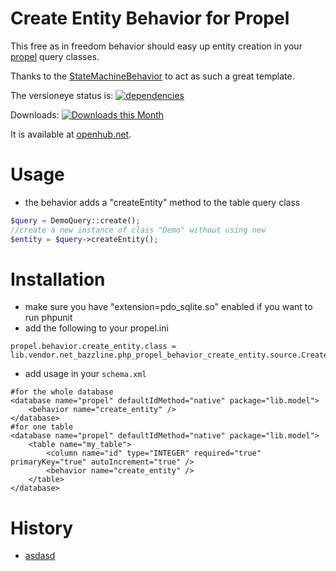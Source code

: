 # Create Entity Behavior for Propel

This free as in freedom behavior should easy up entity creation in your [propel](http://www.propelorm.org) query classes.

Thanks to the [StateMachineBehavior](https://github.com/willdurand/StateMachineBehavior) to act as such a great template.

The versioneye status is:
[![dependencies](https://www.versioneye.com/user/projects/540f69de9e16223a73000002/badge.svg?style=flat)](https://www.versioneye.com/user/projects/540f69de9e16223a73000002)

Downloads:
[![Downloads this Month](https://img.shields.io/packagist/dm/net_bazzline/php_propel_behavior_create_entity.svg)](https://packagist.org/packages/net_bazzline/php_propel_behavior_create_entity)

It is available at [openhub.net](https://openhub.net/p/php_propel_behavior_create_entity).

# Usage

* the behavior adds a "createEntity" method to the table query class
```php
$query = DemoQuery::create();
//create a new instance of class "Demo" without using new
$entity = $query->createEntity();
```

# Installation

* make sure you have "extension=pdo_sqlite.so" enabled if you want to run phpunit
* add the following to your propel.ini
```
propel.behavior.create_entity.class = lib.vendor.net_bazzline.php_propel_behavior_create_entity.source.CreateEntityBehavior
```
* add usage in your `schema.xml`
```
#for the whole database
<database name="propel" defaultIdMethod="native" package="lib.model">
    <behavior name="create_entity" />
</database>
#for one table
<database name="propel" defaultIdMethod="native" package="lib.model">
    <table name="my_table">
        <column name="id" type="INTEGER" required="true" primaryKey="true" autoIncrement="true" />
        <behavior name="create_entity" />
    </table>
</database>
```

# History

* [asdasd](adasd)